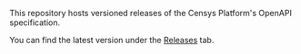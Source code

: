 This repository hosts versioned releases of the Censys Platform's OpenAPI specification.

You can find the latest version under the [Releases](https://github.com/censys/censys-sdk-openapi/releases) tab.

